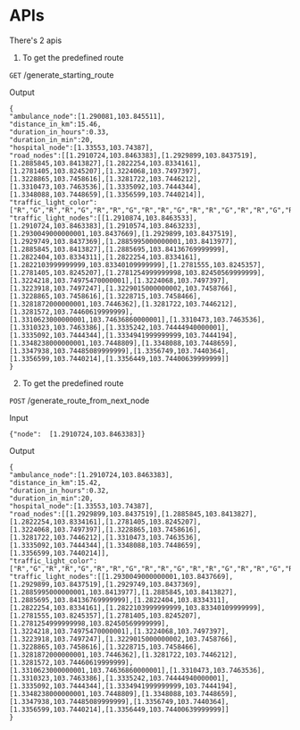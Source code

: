 # APIs

There's 2 apis

 1. To get the predefined route

`GET` /generate_starting_route

Output

    {
    "ambulance_node":[1.290081,103.845511],
    "distance_in_km":15.46,
    "duration_in_hours":0.33,
    "duration_in_min":20,
    "hospital_node":[1.33553,103.74387],
    "road_nodes":[[1.2910724,103.8463383],[1.2929899,103.8437519],[1.2885845,103.8413827],[1.2822254,103.8334161],[1.2781405,103.8245207],[1.3224068,103.7497397],[1.3228865,103.7458616],[1.3281722,103.7446212],[1.3310473,103.7463536],[1.3335092,103.7444344],[1.3348088,103.7448659],[1.3356599,103.7440214]],
    "traffic_light_color":["R","G","R","R","G","R","R","G","R","R","G","R","R","G","R","R","G","R","R","G","R","R","G","R","R","G","R","R","G","R","R","G","R","R","G","R"],
    "traffic_light_nodes":[[1.2910874,103.8463533],[1.2910724,103.8463383],[1.2910574,103.8463233],[1.2930049000000001,103.8437669],[1.2929899,103.8437519],[1.2929749,103.8437369],[1.2885995000000001,103.8413977],[1.2885845,103.8413827],[1.2885695,103.84136769999999],[1.2822404,103.8334311],[1.2822254,103.8334161],[1.2822103999999999,103.83340109999999],[1.2781555,103.8245357],[1.2781405,103.8245207],[1.2781254999999998,103.82450569999999],[1.3224218,103.74975470000001],[1.3224068,103.7497397],[1.3223918,103.7497247],[1.3229015000000002,103.7458766],[1.3228865,103.7458616],[1.3228715,103.7458466],[1.3281872000000001,103.7446362],[1.3281722,103.7446212],[1.3281572,103.74460619999999],[1.3310623000000001,103.74636860000001],[1.3310473,103.7463536],[1.3310323,103.7463386],[1.3335242,103.74444940000001],[1.3335092,103.7444344],[1.3334941999999999,103.7444194],[1.3348238000000001,103.7448809],[1.3348088,103.7448659],[1.3347938,103.74485089999999],[1.3356749,103.7440364],[1.3356599,103.7440214],[1.3356449,103.74400639999999]]
    }

 2. To get the predefined route

`POST` /generate_route_from_next_node

Input

    {"node":  [1.2910724,103.8463383]}

  Output

    {
    "ambulance_node":[1.2910724,103.8463383],
    "distance_in_km":15.42,
    "duration_in_hours":0.32,
    "duration_in_min":20,
    "hospital_node":[1.33553,103.74387],
    "road_nodes":[[1.2929899,103.8437519],[1.2885845,103.8413827],[1.2822254,103.8334161],[1.2781405,103.8245207],[1.3224068,103.7497397],[1.3228865,103.7458616],[1.3281722,103.7446212],[1.3310473,103.7463536],[1.3335092,103.7444344],[1.3348088,103.7448659],[1.3356599,103.7440214]],
    "traffic_light_color":["R","G","R","R","G","R","R","G","R","R","G","R","R","G","R","R","G","R","R","G","R","R","G","R","R","G","R","R","G","R","R","G","R"],
    "traffic_light_nodes":[[1.2930049000000001,103.8437669],[1.2929899,103.8437519],[1.2929749,103.8437369],[1.2885995000000001,103.8413977],[1.2885845,103.8413827],[1.2885695,103.84136769999999],[1.2822404,103.8334311],[1.2822254,103.8334161],[1.2822103999999999,103.83340109999999],[1.2781555,103.8245357],[1.2781405,103.8245207],[1.2781254999999998,103.82450569999999],[1.3224218,103.74975470000001],[1.3224068,103.7497397],[1.3223918,103.7497247],[1.3229015000000002,103.7458766],[1.3228865,103.7458616],[1.3228715,103.7458466],[1.3281872000000001,103.7446362],[1.3281722,103.7446212],[1.3281572,103.74460619999999],[1.3310623000000001,103.74636860000001],[1.3310473,103.7463536],[1.3310323,103.7463386],[1.3335242,103.74444940000001],[1.3335092,103.7444344],[1.3334941999999999,103.7444194],[1.3348238000000001,103.7448809],[1.3348088,103.7448659],[1.3347938,103.74485089999999],[1.3356749,103.7440364],[1.3356599,103.7440214],[1.3356449,103.74400639999999]]
    }
